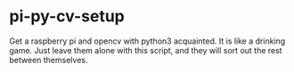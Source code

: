 # pi-py-cv-setup
Get a raspberry pi and opencv with python3 acquainted. It is like a drinking game. Just leave them alone with this script, and they will sort out the rest between themselves.
